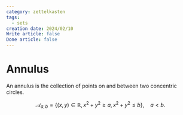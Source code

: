 ```yaml
---
category: zettelkasten
tags:
  - sets
creation date: 2024/02/10
Write article: false
Done article: false
---
```

# Annulus

An annulus is the collection of points on and between two concentric circles.

$$\mathcal{A}_{a, b} = \{(x, y) \in \mathbb{R}, x^2 + y^2 \geq a, x^2 + y^2 \leq b\}, \quad a < b.$$



